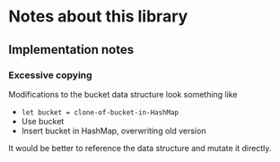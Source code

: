 
# Notes about this library

## Implementation notes

### Excessive copying

Modifications to the bucket data structure look something like

* `let bucket = clone-of-bucket-in-HashMap`
* Use bucket
* Insert bucket in HashMap, overwriting old version

It would be better to reference the data structure and mutate it directly.

